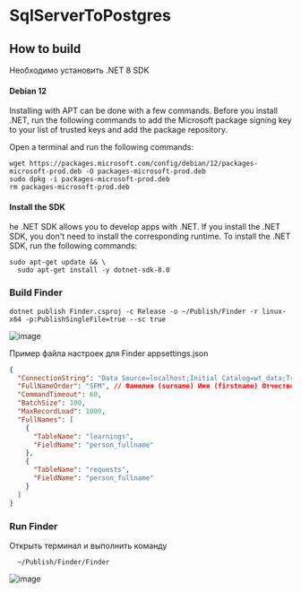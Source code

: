 # SqlServerToPostgres

## How to build

Необходимо установить .NET 8 SDK

#### Debian 12
Installing with APT can be done with a few commands. Before you install .NET, run the following commands to add the Microsoft package signing key to your list of trusted keys and add the package repository.

Open a terminal and run the following commands:
```
wget https://packages.microsoft.com/config/debian/12/packages-microsoft-prod.deb -O packages-microsoft-prod.deb
sudo dpkg -i packages-microsoft-prod.deb
rm packages-microsoft-prod.deb
```
#### Install the SDK
he .NET SDK allows you to develop apps with .NET. If you install the .NET SDK, you don't need to install the corresponding runtime. To install the .NET SDK, run the following commands:

```
sudo apt-get update && \
  sudo apt-get install -y dotnet-sdk-8.0
```

### Build Finder

```
dotnet publish Finder.csproj -c Release -o ~/Publish/Finder -r linux-x64 -p:PublishSingleFile=true --sc true
```
![image](https://github.com/user-attachments/assets/332f02db-cc78-4bc1-ab1a-46e37b894886)

Пример файла настроек для Finder
appsettings.json

``` json
{
  "ConnectionString": "Data Source=localhost;Initial Catalog=wt_data;Trusted_Connection=true;Trust Server Certificate=true;",
  "FullNameOrder": "SFM", // Фамилия (surname) Имя (firstname) Отчество (middlename)
  "CommandTimeout": 60,
  "BatchSize": 100,
  "MaxRecordLoad": 1000,
  "FullNames": [
    {
      "TableName": "learnings",
      "FieldName": "person_fullname"
    },
    {
      "TableName": "requests",
      "FieldName": "person_fullname"
    }
  ]
}
```
### Run Finder
Открыть терминал и выполнить команду
```
  ~/Publish/Finder/Finder
```
![image](https://github.com/user-attachments/assets/70932967-cae5-418f-938d-e9eedcfef2bb)
